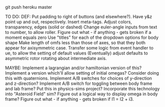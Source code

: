 git push heroku master

TO DO:
DEF:
Put padding to right of buttons (and elsewhere?).
Have y&z point up and out, respectively.
Insert meta-tags.
Adjust colors, transparency, edges (solid or dashed)
Change euler-angle inputs from text to number, to allow roller.
Figure out what - if anything - gets broken if a moment equals zero
Use "titles" for each of the dropdown options for body shape
Make length of omfs less than those of axes, so that they both appear for axisymmetric case.
Transfer some logic from event handler to ue, to allow the setting of default values
(Eventually) adjust defaults to asymmetric rotor rotating about intermediate axis.

MAYBE:
Implement a lagrangian and/or hamiltonian version of this?
Implement a version which'll allow setting of initial omegas?
Consider doing this with quaternions.
Implement A/B switches for choices of y-direction and z-direction?
Implement A/B switch for toggling between body frame and lab frame?
Put this in physics-sims project?
Incorporate this technology into "Asteroid Field" sim?
Figure out a logical way to display omega in body frame?
Figure out what - if anything - gets broken if I1 = I2 + i3.
